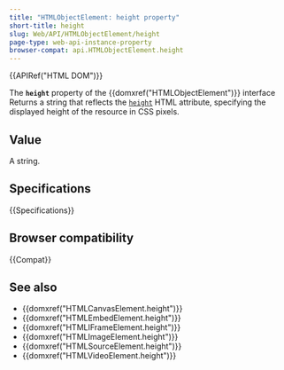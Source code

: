 ```yaml
---
title: "HTMLObjectElement: height property"
short-title: height
slug: Web/API/HTMLObjectElement/height
page-type: web-api-instance-property
browser-compat: api.HTMLObjectElement.height
---
```


{{APIRef("HTML DOM")}}

The **`height`** property of the
{{domxref("HTMLObjectElement")}} interface Returns a string that
reflects the [`height`](/en-US/docs/Web/HTML/Reference/Element/object#height) HTML attribute, specifying the
displayed height of the resource in CSS pixels.

## Value

A string.

## Specifications

{{Specifications}}

## Browser compatibility

{{Compat}}

## See also

- {{domxref("HTMLCanvasElement.height")}}
- {{domxref("HTMLEmbedElement.height")}}
- {{domxref("HTMLIFrameElement.height")}}
- {{domxref("HTMLImageElement.height")}}
- {{domxref("HTMLSourceElement.height")}}
- {{domxref("HTMLVideoElement.height")}}
